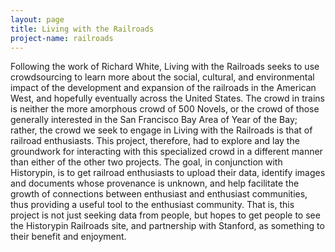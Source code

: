 ```yaml
---
layout: page
title: Living with the Railroads
project-name: railroads
---
```

Following the work of Richard White, Living with the Railroads seeks to use crowdsourcing to learn more about the social, cultural, and environmental impact of the development and expansion of the railroads in the American West, and hopefully eventually across the United States.  The crowd in trains is neither the more amorphous crowd of 500 Novels, or the crowd of those generally interested in the San Francisco Bay Area of Year of the Bay; rather, the crowd we seek to engage in Living with the Railroads is that of railroad enthusiasts.  This project, therefore, had to explore and lay the groundwork for interacting with this specialized crowd in a different manner than either of the other two projects. The goal, in conjunction with Historypin, is to get railroad enthusiasts to upload their data, identify images and documents whose provenance is unknown, and help facilitate the growth of connections between enthusiast and enthusiast communities, thus providing a useful tool to the enthusiast community.  That is, this project is not just seeking data from people, but hopes to get people to see the Historypin Railroads site, and partnership with Stanford, as something to their benefit and enjoyment.
